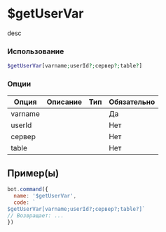 # $getUserVar
desc
### Использование
```php
$getUserVar[varname;userId?;сервер?;table?]
```

### Опции

| Опция | Описание | Тип | Обязательно |
|--------|-------------|------|----------|
| varname |  |  | Да | 
| userId |  |  | Нет | 
| сервер |  |  | Нет |
| table |  |  | Нет |
## Пример(ы)

```javascript
bot.command({
  name: '$getUserVar',
  code: `
$getUserVar[varname;userId?;сервер?;table?]`
// Возвращает: ...
})
```
